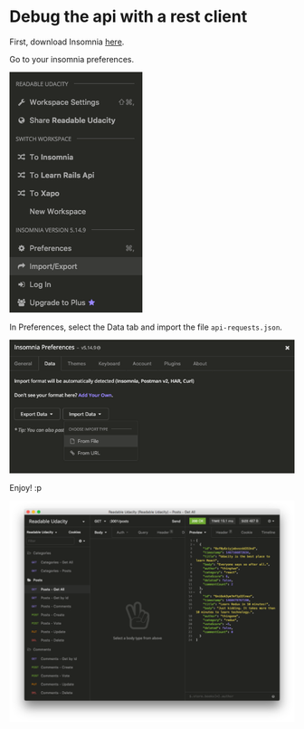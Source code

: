 # Debug the api with a rest client

First, download Insomnia [here](https://insomnia.rest/download/).

Go to your insomnia preferences.

![alt text](img/open-preferences.png "Open preferences")

In Preferences, select the Data tab and import the file `api-requests.json`.

![alt text](img/import-workspace.png "Import file")

Enjoy! :p

![alt text](img/enjoy.png "Enjoy :p")
